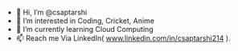 - 👋 Hi, I’m @csaptarshi
- 👀 I’m interested in Coding, Cricket, Anime
- 🌱 I’m currently learning Cloud Computing
- 📫 Reach me Via LinkedIn( www.linkedin.com/in/csaptarshi214 ).

<!---
csaptarshi/csaptarshi is a ✨ special ✨ repository because its `README.md` (this file) appears on your GitHub profile.
You can click the Preview link to take a look at your changes.
--->
